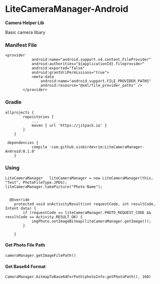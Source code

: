 # LiteCameraManager-Android

**Camera Helper Lib**

Basic camera libary 

### Manifest File ###
```
<provider
            android:name="android.support.v4.content.FileProvider"
            android:authorities="${applicationId}.fileprovider"
            android:exported="false"
            android:grantUriPermissions="true">
            <meta-data
                android:name="android.support.FILE_PROVIDER_PATHS"
                android:resource="@xml/file_provider_paths" />
        </provider>
```
### Gradle ###
```
allprojects {
		repositories {
			...
			maven { url 'https://jitpack.io' }
		}
	}
  
 dependencies {
	        compile 'com.github.sinbirdevrim:LiteCameraManager-Android:0.1.0'
	}
```
### Using ###

~~~~
LiteCameraManager   liteCameraManager = new LiteCameraManager(this, "Test", PhotoFileType.JPEG);
liteCameraManager.takePicture("Photo Name");


  @Override
    protected void onActivityResult(int requestCode, int resultCode, Intent data) {
        if (requestCode == liteCameraManager.PHOTO_REQUEST_CODE && resultCode == Activity.RESULT_OK) {
            imgPhoto.setImageBitmap(liteCameraManager.getImage());
        }

    }
~~~~

#### Get Photo File Path  ####
~~~~
cameraManager.getImageFilePath()
~~~~
#### Get Base64 Format  ####
~~~~
CameraManager.bitmapToBase64ForPath(photoInfo.getPhotoPath(), 160)
~~~~
